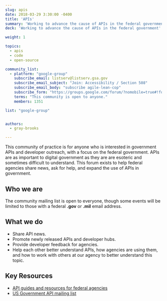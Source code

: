 ```yaml
---
slug: apis
date: 2018-03-29 3:30:00 -0400
title: 'APIs'
summary: 'Working to advance the cause of APIs in the federal government'
deck: 'Working to advance the cause of APIs in the federal government'

weight: 1

topics:
  - apis
  - code
  - open-source

community_list:
  - platform: "google-group"
    subscribe_email: listserv@listserv.gsa.gov
    subscribe_email_subject: "Join: Accessibility / Section 508"
    subscribe_email_body: "subscribe agile-lean-cop"
    subscribe_form: "https://groups.google.com/forum/?nomobile=true#!forum/us-government-apis"
    terms: "This community is open to anyone."
    members: 1351

list: "google-group"


authors:
  - gray-brooks

---
```


This community of practice is for anyone who is interested in government APIs and developer outreach, with a focus on the federal government. APIs are as important to digital government as they are are esoteric and sometimes difficult to understand. This forum exists to help federal agencies share news, ask for help, and expand the use of APIs in government.

## Who we are

The community mailing list is open to everyone, though some events will be limited to those with a federal **.gov** or **.mil** email address.

## What we do

* Share API news.
* Promote newly released APIs and developer hubs.
* Provide developer feedback for agencies.
* Help each other better understand APIs, how agencies are using them, and how to work with others at our agency to better understand this topic.

## Key Resources

 - [API guides and resources for federal agencies](https://api-all-the-x.18f.gov/)
 - [US Government API mailing list](https://groups.google.com/forum/?nomobile=true#!forum/us-government-apis)
